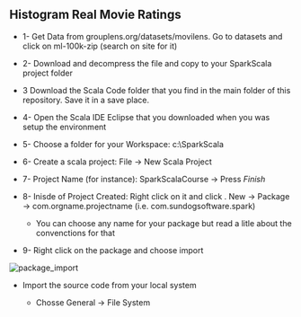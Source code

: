 ## Histogram Real Movie Ratings

  - 1- Get Data from grouplens.org/datasets/movilens. Go to datasets and click on ml-100k-zip (search on site for it)
  
  - 2- Download and decompress the file and copy to your SparkScala project folder
  
  - 3  Download the Scala Code folder that you find in the main folder of this repository. Save it in a save place.   
  
  - 4- Open the Scala IDE Eclipse that you downloaded when you was setup the environment
  
  - 5- Choose a folder for your Workspace:  c:\SparkScala 
  
  - 6- Create a scala project: File -> New Scala Project 
  
  - 7- Project Name (for instance): SparkScalaCourse -> Press _Finish_
  
  - 8- Inisde of Project Created: Right click on it and click . New -> Package -> com.orgname.projectname (i.e. com.sundogsoftware.spark)
      
     - You can choose any name for your package but read a litle about the convenctions for that 
     
  - 9- Right click on the package and choose import
  
  ![package_import](https://user-images.githubusercontent.com/37953610/58631942-f87e8280-82db-11e9-90bb-49f86980dd22.jpg)
  
  - Import the source code from your local system
  
    - Chosse General -> File System 
  
